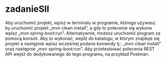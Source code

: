 # zadanieSII
Aby uruchomić projekt, wpisz w terminalu w programie, którego używasz by uruchomić projekt „mvn clean install”, a gdy to polecenie się wykona wpisz „mvn spring-boot:run”. Alternatywnie, możesz uruchomić program za pomocą konsoli. Aby to wykonać, wejdź do katalogu, w którym znajduje się projekt a następnie wpisz wcześniej podane komendy tj.: „mvn clean install” oraz następnie „mvn spring-boot:run”. Aby przetestować polecenia REST API wejdź do dedykowanego do tego programu, na przykład Postman.
